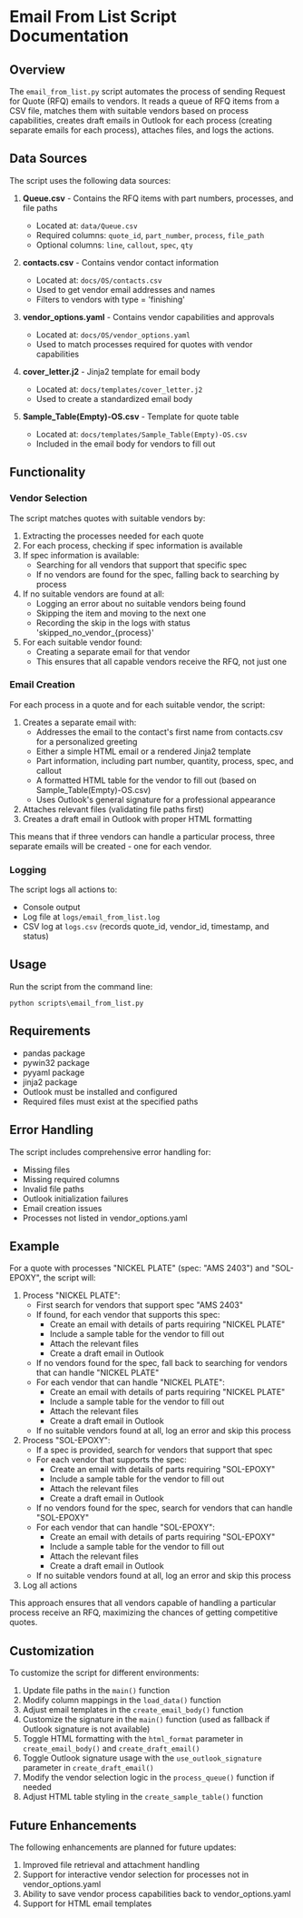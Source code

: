 # Email From List Script Documentation

## Overview

The `email_from_list.py` script automates the process of sending Request for Quote (RFQ) emails to vendors. It reads a queue of RFQ items from a CSV file, matches them with suitable vendors based on process capabilities, creates draft emails in Outlook for each process (creating separate emails for each process), attaches files, and logs the actions.

## Data Sources

The script uses the following data sources:

1. **Queue.csv** - Contains the RFQ items with part numbers, processes, and file paths
   - Located at: `data/Queue.csv`
   - Required columns: `quote_id`, `part_number`, `process`, `file_path`
   - Optional columns: `line`, `callout`, `spec`, `qty`

2. **contacts.csv** - Contains vendor contact information
   - Located at: `docs/OS/contacts.csv`
   - Used to get vendor email addresses and names
   - Filters to vendors with type = 'finishing'

3. **vendor_options.yaml** - Contains vendor capabilities and approvals
   - Located at: `docs/OS/vendor_options.yaml`
   - Used to match processes required for quotes with vendor capabilities

4. **cover_letter.j2** - Jinja2 template for email body
   - Located at: `docs/templates/cover_letter.j2`
   - Used to create a standardized email body

5. **Sample_Table(Empty)-OS.csv** - Template for quote table
   - Located at: `docs/templates/Sample_Table(Empty)-OS.csv`
   - Included in the email body for vendors to fill out

## Functionality

### Vendor Selection

The script matches quotes with suitable vendors by:

1. Extracting the processes needed for each quote
2. For each process, checking if spec information is available
3. If spec information is available:
   - Searching for all vendors that support that specific spec
   - If no vendors are found for the spec, falling back to searching by process
4. If no suitable vendors are found at all:
   - Logging an error about no suitable vendors being found
   - Skipping the item and moving to the next one
   - Recording the skip in the logs with status 'skipped_no_vendor_{process}'
5. For each suitable vendor found:
   - Creating a separate email for that vendor
   - This ensures that all capable vendors receive the RFQ, not just one

### Email Creation

For each process in a quote and for each suitable vendor, the script:

1. Creates a separate email with:
   - Addresses the email to the contact's first name from contacts.csv for a personalized greeting
   - Either a simple HTML email or a rendered Jinja2 template
   - Part information, including part number, quantity, process, spec, and callout
   - A formatted HTML table for the vendor to fill out (based on Sample_Table(Empty)-OS.csv)
   - Uses Outlook's general signature for a professional appearance
2. Attaches relevant files (validating file paths first)
3. Creates a draft email in Outlook with proper HTML formatting

This means that if three vendors can handle a particular process, three separate emails will be created - one for each vendor.

### Logging

The script logs all actions to:
- Console output
- Log file at `logs/email_from_list.log`
- CSV log at `logs.csv` (records quote_id, vendor_id, timestamp, and status)

## Usage

Run the script from the command line:

```
python scripts\email_from_list.py
```

## Requirements

- pandas package
- pywin32 package
- pyyaml package
- jinja2 package
- Outlook must be installed and configured
- Required files must exist at the specified paths

## Error Handling

The script includes comprehensive error handling for:
- Missing files
- Missing required columns
- Invalid file paths
- Outlook initialization failures
- Email creation issues
- Processes not listed in vendor_options.yaml

## Example

For a quote with processes "NICKEL PLATE" (spec: "AMS 2403") and "SOL-EPOXY", the script will:
1. Process "NICKEL PLATE":
   - First search for vendors that support spec "AMS 2403"
   - If found, for each vendor that supports this spec:
     - Create an email with details of parts requiring "NICKEL PLATE"
     - Include a sample table for the vendor to fill out
     - Attach the relevant files
     - Create a draft email in Outlook
   - If no vendors found for the spec, fall back to searching for vendors that can handle "NICKEL PLATE"
   - For each vendor that can handle "NICKEL PLATE":
     - Create an email with details of parts requiring "NICKEL PLATE"
     - Include a sample table for the vendor to fill out
     - Attach the relevant files
     - Create a draft email in Outlook
   - If no suitable vendors found at all, log an error and skip this process
2. Process "SOL-EPOXY":
   - If a spec is provided, search for vendors that support that spec
   - For each vendor that supports the spec:
     - Create an email with details of parts requiring "SOL-EPOXY"
     - Include a sample table for the vendor to fill out
     - Attach the relevant files
     - Create a draft email in Outlook
   - If no vendors found for the spec, search for vendors that can handle "SOL-EPOXY"
   - For each vendor that can handle "SOL-EPOXY":
     - Create an email with details of parts requiring "SOL-EPOXY"
     - Include a sample table for the vendor to fill out
     - Attach the relevant files
     - Create a draft email in Outlook
   - If no suitable vendors found at all, log an error and skip this process
3. Log all actions

This approach ensures that all vendors capable of handling a particular process receive an RFQ, maximizing the chances of getting competitive quotes.

## Customization

To customize the script for different environments:
1. Update file paths in the `main()` function
2. Modify column mappings in the `load_data()` function
3. Adjust email templates in the `create_email_body()` function
4. Customize the signature in the `main()` function (used as fallback if Outlook signature is not available)
5. Toggle HTML formatting with the `html_format` parameter in `create_email_body()` and `create_draft_email()`
6. Toggle Outlook signature usage with the `use_outlook_signature` parameter in `create_draft_email()`
7. Modify the vendor selection logic in the `process_queue()` function if needed
8. Adjust HTML table styling in the `create_sample_table()` function

## Future Enhancements

The following enhancements are planned for future updates:
1. Improved file retrieval and attachment handling
2. Support for interactive vendor selection for processes not in vendor_options.yaml
3. Ability to save vendor process capabilities back to vendor_options.yaml
4. Support for HTML email templates
